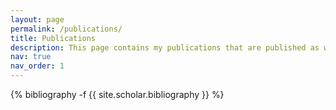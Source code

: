 ```yaml
---
layout: page
permalink: /publications/
title: Publications
description: This page contains my publications that are published as well as are under review. (* equal contribution)
nav: true
nav_order: 1
---
```

<!-- _pages/publications.md -->
<div class="publications">

{% bibliography -f {{ site.scholar.bibliography }} %}

</div>
